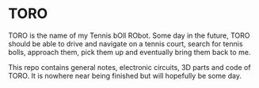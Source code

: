 # TORO

TORO is the name of my Tennis bOll RObot.
Some day in the future, TORO should be able to drive and navigate on a tennis court, search for tennis bolls, approach them, pick them up and eventually bring them back to me. 

This repo contains general notes, electronic circuits, 3D parts and code of TORO. It is nowhere near being finished but will hopefully be some day.
